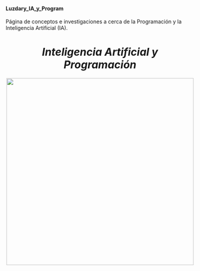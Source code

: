 #### Luzdary_IA_y_Program
Página de conceptos e investigaciones a cerca de la Programación y la Inteligencia Artificial (IA).



*<h1 align="center">Inteligencia Artificial y Programación</h1>*


<p align="center">
<img src="./Logos/Arboles.jpg" height="500">
</p>

